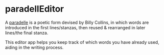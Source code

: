 # paradellEditor

A [paradelle](http://www.shadowpoetry.com/resources/wip/paradelle.html) is a poetic form devised by Billy Collins, in which words are introduced in the first lines/stanzas, then reused & rearranged in later lines/the final stanza.

This editor app helps you keep track of which words you have already used, aiding in the writing process.

